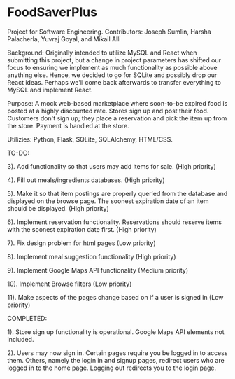 # FoodSaverPlus

Project for Software Engineering.
Contributors: Joseph Sumlin, Harsha Palacherla, Yuvraj Goyal, and Mikail Alli

Background:
Originally intended to utilize MySQL and React when submitting this project, but a change in project parameters has shifted our focus to ensuring we implement as much functionality as possible above anything else. Hence, we decided to go for SQLite and possibly drop our React ideas. Perhaps we'll come back afterwards to transfer everything to MySQL and implement React.

Purpose:
A mock web-based marketplace where soon-to-be expired food is posted at a highly discounted rate. Stores sign up and post their food. Customers don't sign up; they place a reservation and pick the item up from the store. Payment is handled at the store.

Utilizies:
Python, Flask, SQLite, SQLAlchemy, HTML/CSS.

TO-DO:

3). Add functionality so that users may add items for sale. (High priority)

4). Fill out meals/ingredients databases. (High priority)

5). Make it so that item postings are properly queried from the database and displayed on the browse page. The soonest expiration date of an item should be displayed. (High priority)

6). Implement reservation functionality. Reservations should reserve items with the soonest expiration date first. (High priority)

7). Fix design problem for html pages (Low priority)

8). Implement meal suggestion functionality (High priority)

9). Implement Google Maps API functionality (Medium priority)

10). Implement Browse filters (Low priority)

11). Make aspects of the pages change based on if a user is signed in (Low priority)

COMPLETED:

1). Store sign up functionality is operational. Google Maps API elements not included.

2). Users may now sign in. Certain pages require you be logged in to access them. Others, namely the login in and signup pages,
redirect users who are logged in to the home page. Logging out redirects you to the login page.